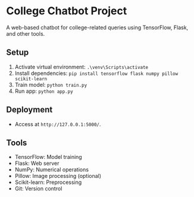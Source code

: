 # College Chatbot Project

A web-based chatbot for college-related queries using TensorFlow, Flask, and other tools.

## Setup
1. Activate virtual environment: `.\venv\Scripts\activate`
2. Install dependencies: `pip install tensorflow flask numpy pillow scikit-learn`
3. Train model: `python train.py`
4. Run app: `python app.py`

## Deployment
- Access at `http://127.0.0.1:5000/`.

## Tools
- TensorFlow: Model training
- Flask: Web server
- NumPy: Numerical operations
- Pillow: Image processing (optional)
- Scikit-learn: Preprocessing
- Git: Version control
